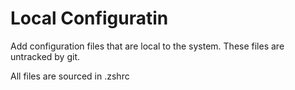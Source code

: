 # Local Configuratin

Add configuration files that are local to the system. These files are untracked by git.

All files are sourced in .zshrc
